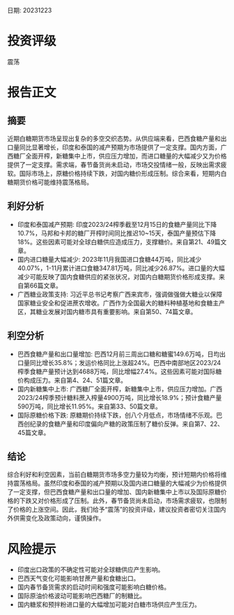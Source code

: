 
日期: 20231223

# 投资评级

震荡

# 报告正文

## 摘要

近期白糖期货市场呈现出复杂的多空交织态势。从供应端来看，巴西食糖产量和出口量同比显著增长，印度和泰国的减产预期为市场提供了一定支撑。国内方面，广西糖厂全面开榨，新糖集中上市，供应压力增加，而进口糖量的大幅减少又为价格提供了一定支撑。需求端，春节备货尚未启动，市场交投情绪一般，反映出需求疲软。国际市场上，原糖价格持续下跌，对国内糖价形成压制。综合来看，短期内白糖期货价格可能维持震荡格局。

## 利好分析

* 印度和泰国减产预期: 印度2023/24榨季截至12月15日的食糖产量同比下降10.7%，马邦和卡邦的糖厂开榨时间同比推迟10~15天，泰国产量预估下降18%。这些因素可能对全球白糖供应造成压力，支撑糖价。来自第21、49篇文章。
* 国内进口糖量大幅减少: 2023年11月我国进口食糖44万吨，同比减少40.07%，1-11月累计进口食糖347.81万吨，同比减少26.87%。进口量的大幅减少可能反映了国内食糖供应的紧张状况，对国内白糖期货价格形成支撑。来自第66篇文章。
* 广西糖业政策支持: 习近平总书记考察广西来宾市，强调做强做大糖业以保障国家糖业安全和促进蔗农增收。广西作为全国最大的糖料种植基地和食糖主产区，其糖业发展对国内糖市具有重要影响。来自第50、74篇文章。

## 利空分析

* 巴西食糖产量和出口量增加: 巴西12月前三周出口糖和糖蜜149.6万吨，日均出口量同比增长35.8%；发运价格同比上涨超24%。巴西中南部地区2023/24榨季食糖产量预计达到4688万吨，同比增幅27.4%。这些因素可能对国际糖价构成压力。来自第4、24、51篇文章。
* 国内新糖集中上市: 广西糖厂全面开榨，新糖集中上市，供应压力增加。广西2023/24榨季预计糖料蔗入榨量4900万吨，同比增长18.9%；预计食糖产量590万吨，同比增长11.95%。来自第33、50篇文章。
* 国际原糖价格下跌: 原糖期价持续下跌，创八个月低点，市场情绪不乐观。巴西创纪录的食糖产量和印度偏向产糖的政策压制了糖价反弹。来自第7、22、45篇文章。

## 结论

综合利好和利空因素，当前白糖期货市场多空力量较为均衡，预计短期内价格将维持震荡格局。虽然印度和泰国的减产预期以及国内进口糖量的大幅减少为价格提供了一定支撑，但巴西食糖产量和出口量的增加、国内新糖集中上市以及国际原糖价格的下跌又对价格形成了压制。此外，春节备货尚未启动，市场需求疲软，也限制了价格的上涨空间。因此，我们给予“震荡”的投资评级，建议投资者密切关注国内外供需变化及政策动向，谨慎操作。

# 风险提示

* 印度出口政策的不确定性可能对全球糖供应产生影响。
* 巴西天气变化可能影响甘蔗产量和食糖出口。
* 国内春节备货需求的启动时间和强度可能影响白糖价格。
* 国际原油价格波动可能影响巴西糖厂的制糖比。
* 国内糖浆和预拌粉进口量的大幅增加可能对白糖市场供应产生压力。
